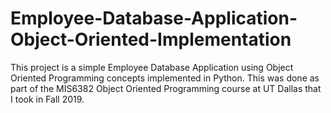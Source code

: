 # Employee-Database-Application-Object-Oriented-Implementation
This project is a simple Employee Database Application using Object Oriented Programming concepts implemented in Python. This was done as part of the MIS6382 Object Oriented Programming course at UT Dallas that I took in Fall 2019.
